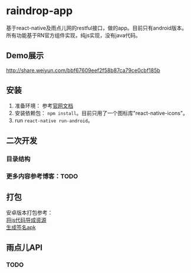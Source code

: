# raindrop-app
基于react-native及雨点儿网的restful接口，做的app。目前只有android版本。所有功能基于RN官方组件实现，纯js实现，没有java代码。

## Demo展示
http://share.weiyun.com/bbf67609eef2f58b87ca79ce0cbf185b

## 安装
1. 准备环境： 参考[官网文档](https://facebook.github.io/react-native/docs/getting-started.html#content)
2. 安装依赖包： `npm install`。目前只用了一个图标库"react-native-icons"。
3. run `react-native run-android`。

## 二次开发
### 目录结构
### 更多内容参考博客：TODO

## 打包
安卓版本打包参考：<br>
  [将js代码导成资源](https://github.com/facebook/react-native/issues/2743#issuecomment-140697340)<br>
  [生成签名apk](https://facebook.github.io/react-native/docs/signed-apk-android.html#content)

## 雨点儿API
### TODO
